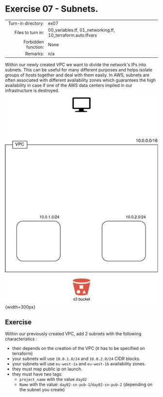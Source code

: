 # Exercise 07 - Subnets.

|                         |                    |
| -----------------------:| ------------------ |
|   Turn-in directory:    |  ex07              |
|   Files to turn in:     |  00_variables.tf, 01_networking.tf, 10_terraform.auto.tfvars |
|   Forbidden function:   |  None              |
|   Remarks:              |  n/a               |

Within our newly created VPC we want to divide the network's IPs into subnets. This can be useful for many different purposes and helps isolate groups of hosts together and deal with them easily. In AWS, subnets are often associated with different availability zones which guarantees the high availability in case if one of the AWS data centers implied in our infrastructure is destroyed.

![Flask API AWS infrastructure](../assets/terraform_2.png){width=300px}

## Exercise

Within our previously created VPC, add 2 subnets with the following characteristics :
- their depends on the creation of the VPC (it has to be specified on terraform)
- your subnets will use `10.0.1.0/24` and `10.0.2.0/24` CIDR blocks.
- your subnets will use `eu-west-1a` and `eu-west-1b` availability zones.
- they must map public ip on launch.
- they must have two tags:
    - `project_name` with the value `day02`
    - `Name` with the value: `day02-sn-pub-1`/`day02-sn-pub-2` (depending on the subnet you create)
